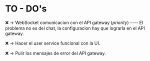 
# TO - DO's

❌ -> WebSocket comunicacion con el API gateway (_priority_)
---- El problema no es del chat, la configuracion hay que lograrla en el API gateway.

❌ -> Hacer el user service funcional con la UI.

❌ -> Pulir los mensajes de error del API gateway.